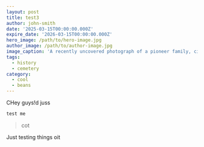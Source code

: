 ```yaml
---
layout: post
title: test3
author: john-smith
date: '2025-03-15T00:00:00.000Z'
expire_date: '2026-03-15T00:00:00.000Z'
hero_image: /path/to/hero-image.jpg
author_image: /path/to/author-image.jpg
image_caption: 'A recently uncovered photograph of a pioneer family, circa 1850s.'
tags:
  - history
  - cemetery
category:
  - cool
  - beans
---
```

CHey guys!d juss

```javascript
test me

```

> cot

Just testing things oit
